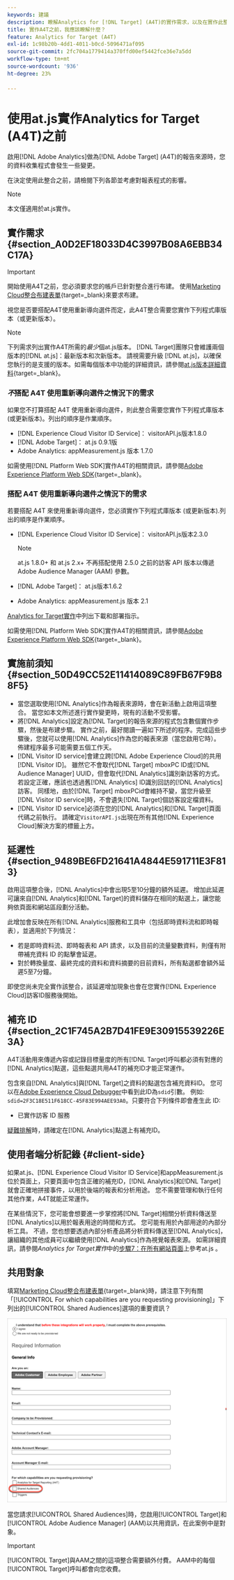 ```yaml
---
keywords: 建議
description: 瞭解Analytics for [!DNL Target] (A4T)的實作需求，以及在實作此整合之前需要考量的事項。
title: 實作A4T之前，我應該瞭解什麼？
feature: Analytics for Target (A4T)
exl-id: 1c98b20b-4dd1-4011-b0cd-5096471af095
source-git-commit: 2fc704a1779414a370ffd00ef5442fce36e7a5dd
workflow-type: tm+mt
source-wordcount: '936'
ht-degree: 23%

---
```


# 使用at.js實作Analytics for Target (A4T)之前

啟用[!DNL Adobe Analytics]做為[!DNL Adobe Target] (A4T)的報告來源時，您的資料收集程式會發生一些變更。

在決定使用此整合之前，請檢閱下列各節並考慮對報表程式的影響。

>[!NOTE]
>
>本文僅適用於at.js實作。

## 實作需求 {#section_A0D2EF18033D4C3997B08A6EBB34C17A}

>[!IMPORTANT]
>
>開始使用A4T之前，您必須要求您的帳戶已針對整合進行布建。 使用[Marketing Cloud整合布建表單](https://survey.adobe.com/jfe/form/SV_ekBHTLSoP5Zki2y){target=_blank}來要求布建。

視您是否要搭配A4T使用重新導向選件而定，此A4T整合需要您實作下列程式庫版本（或更新版本）。

>[!NOTE]
>
>下列需求列出實作A4T所需的&#x200B;*最少*&#x200B;個at.js版本。 [!DNL Target]團隊只會維護兩個版本的[!DNL at.js]：最新版本和次新版本。 請視需要升級 [!DNL at.js]，以確保您執行的是支援的版本。如需每個版本中功能的詳細資訊，請參閱[at.js版本詳細資料](https://experienceleague.adobe.com/docs/target-dev/developer/client-side/at-js-implementation/target-atjs-versions.html?lang=zh-Hant){target=_blank}。

### *不*&#x200B;搭配 A4T 使用重新導向選件之情況下的需求

如果您不打算搭配 A4T 使用重新導向選件，則此整合需要您實作下列程式庫版本 (或更新版本)。列出的順序是作業順序。

* [!DNL Experience Cloud Visitor ID Service]： visitorAPI.js版本1.8.0
* [!DNL Adobe Target]： at.js 0.9.1版
* Adobe Analytics: appMeasurement.js 版本 1.7.0

如需使用[!DNL Platform Web SDK]實作A4T的相關資訊，請參閱[Adobe Experience Platform Web SDK](https://experienceleague.adobe.com/docs/target-dev/developer/client-side/aep-web-sdk.html?lang=zh-Hant){target=_blank}。

### 搭配 A4T 使用重新導向選件之情況下的需求

若要搭配 A4T 來使用重新導向選件，您必須實作下列程式庫版本 (或更新版本).列出的順序是作業順序。

* [!DNL Experience Cloud Visitor ID Service]： visitorAPI.js版本2.3.0

  >[!NOTE]
  >
  >at.js 1.8.0+ 和 at.js 2.x+ 不再搭配使用 2.5.0 之前的訪客 API 版本以傳遞 Adobe Audience Manager (AAM) 參數。

* [!DNL Adobe Target]： at.js版本1.6.2

* Adobe Analytics: appMeasurement.js 版本 2.1

[Analytics for Target實作](/help/main/c-integrating-target-with-mac/a4t/a4timplementation.md)中列出下載和部署指示。

如需使用[!DNL Platform Web SDK]實作A4T的相關資訊，請參閱[Adobe Experience Platform Web SDK](https://experienceleague.adobe.com/docs/target-dev/developer/client-side/aep-web-sdk.html?lang=zh-Hant){target=_blank}。

## 實施前須知 {#section_50D49CC52E11414089C89FB67F9B88F5}

* 當您選取使用[!DNL Analytics]作為報表來源時，會在新活動上啟用這項整合。 當您如本文所述進行實作變更時，現有的活動不受影響。
* 將[!DNL Analytics]設定為[!DNL Target]的報告來源的程式包含數個實作步驟，然後是布建步驟。 實作之前，最好閱讀一遍如下所述的程序。完成這些步驟後，您就可以使用[!DNL Analytics]作為您的報表來源（當您啟用它時）。 佈建程序最多可能需要五個工作天。
* [!DNL Visitor ID service]會建立跨[!DNL Adobe Experience Cloud]的共用[!DNL Visitor ID]。 雖然它不會取代[!DNL Target] mboxPC ID或[!DNL Audience Manager] UUID，但會取代[!DNL Analytics]識別新訪客的方式。 若設定正確，應該也透過舊[!DNL Analytics] ID識別回訪的[!DNL Analytics]訪客。 同樣地，由於[!DNL Target] mboxPCid會維持不變，當您升級至[!DNL Visitor ID service]時，不會遺失[!DNL Target]個訪客設定檔資料。
* [!DNL Visitor ID service]必須在您的[!DNL Analytics]和[!DNL Target]頁面代碼之前執行。 請確定`VisitorAPI.js`出現在所有其他[!DNL Experience Cloud]解決方案的標籤上方。

## 延遲性 {#section_9489BE6FD21641A4844E591711E3F813}

啟用這項整合後，[!DNL Analytics]中會出現5至10分鐘的額外延遲。 增加此延遲可讓來自[!DNL Analytics]和[!DNL Target]的資料儲存在相同的點選上，讓您能夠依頁面和網站區段劃分活動。

此增加會反映在所有[!DNL Analytics]服務和工具中（包括即時資料流和即時報表），並適用於下列情況：

* 若是即時資料流、即時報表和 API 請求，以及目前的流量變數資料，則僅有附帶補充資料 ID 的點擊會延遲。
* 對於轉換量度、最終完成的資料和資料摘要的目前資料，所有點選都會額外延遲5至7分鐘。

即使您尚未完全實作該整合，該延遲增加現象也會在您實作[!DNL Experience Cloud]訪客ID服務後開始。

## 補充 ID {#section_2C1F745A2B7D41FE9E30915539226E3A}

A4T活動用來傳遞內容或記錄目標量度的所有[!DNL Target]呼叫都必須有對應的[!DNL Analytics]點選，這些點選共用A4T的補充ID才能正常運作。

包含來自[!DNL Analytics]與[!DNL Target]之資料的點選包含補充資料ID。 您可以在[Adobe Experience Cloud Debugger](https://experienceleague.adobe.com/docs/debugger/using/experience-cloud-debugger.html?lang=zh-Hant)中看到此ID為`sdid`引數。 例如: `sdid=2F3C18E511F618CC-45F83E994AEE93A0`。只要符合下列條件即會產生此 ID:

* 已實作訪客 ID 服務

[疑難排解](/help/main/c-integrating-target-with-mac/a4t/c-a4t-troubleshooting/a4t-troubleshooting.md)時，請確定在[!DNL Analytics]點選上有補充ID。

## 使用者端分析記錄 {#client-side}

如果at.js、[!DNL Experience Cloud Visitor ID Service]和appMeasurement.js位於頁面上，只要頁面中包含正確的補充ID，[!DNL Analytics]和[!DNL Target]就會正確地拼接事件，以用於後端的報表和分析用途。 您不需要管理和執行任何其他作業，A4T就能正常運作。

在某些情況下，您可能會想要進一步掌控將[!DNL Target]相關分析資料傳送至[!DNL Analytics]以用於報表用途的時間和方式。 您可能有用於內部用途的內部分析工具。 不過，您也想要透過內部分析產品將分析資料傳送至[!DNL Analytics]，讓組織的其他成員可以繼續使用[!DNL Analytics]作為視覺報表來源。 如需詳細資訊，請參閱&#x200B;*Analytics for Target實作*&#x200B;中的[步驟7：在所有網站頁面](/help/main/c-integrating-target-with-mac/a4t/a4timplementation.md#step7)上參考at.js 。

## 共用對象

填寫[Marketing Cloud整合布建表單](https://survey.adobe.com/jfe/form/SV_ekBHTLSoP5Zki2y){target=_blank}時，請注意下列有關「[!UICONTROL For which capabilities are you requesting provisioning]」下列出的[!UICONTROL Shared Audiences]選項的重要資訊？

![要求表單](/help/main/c-integrating-target-with-mac/a4t/assets/request-form.png)

當您請求[!UICONTROL Shared Audiences]時，您啟用[!UICONTROL Target]和[!UICONTROL Adobe Audience Manager] (AAM)以共用資訊，在此案例中是對象。

>[!IMPORTANT]
>
>[!UICONTROL Target]與AAM之間的這項整合需要額外付費。 AAM中的每個[!UICONTROL Target]呼叫都會向您收費。
